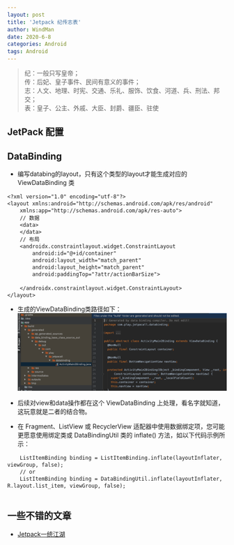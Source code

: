 ```yaml
---
layout: post
title: 'Jetpack 纪传志表'
author: WindMan
date: 2020-6-8
categories: Android
tags: Android 
---
```

> 纪：一般只写皇帝；    
传：后妃、皇子事件、民间有意义的事件；  
志：人文、地理、时宪、交通、乐礼、服饰、饮食、河道、兵、刑法、邦交；    
表：皇子、公主、外戚、大臣、封爵、疆臣、驻使    

## JetPack 配置


## DataBinding
+ 编写databing的layout，只有这个类型的layout才能生成对应的 ViewDataBinding 类

```
<?xml version="1.0" encoding="utf-8"?>
<layout xmlns:android="http://schemas.android.com/apk/res/android"
    xmlns:app="http://schemas.android.com/apk/res-auto">
    // 数据
    <data>
    </data>
    // 布局
    <androidx.constraintlayout.widget.ConstraintLayout
        android:id="@+id/container"
        android:layout_width="match_parent"
        android:layout_height="match_parent"
        android:paddingTop="?attr/actionBarSize">

    </androidx.constraintlayout.widget.ConstraintLayout>
</layout>
```
+ 生成的ViewDataBinding类路径如下：
![T extends ViewDataBinding](/assets/img/jetpack/viewdatabinding.png)

+ 后续对view和data操作都在这个 ViewDataBinding 上处理，看名字就知道，这玩意就是二者的结合物。
+ 在 Fragment、ListView 或 RecyclerView 适配器中使用数据绑定项，您可能更愿意使用绑定类或 DataBindingUtil 类的 inflate() 方法，如以下代码示例所示：

```
    ListItemBinding binding = ListItemBinding.inflate(layoutInflater, viewGroup, false);
    // or
    ListItemBinding binding = DataBindingUtil.inflate(layoutInflater, R.layout.list_item, viewGroup, false);
    
```

## 一些不错的文章
+ [Jetpack一统江湖](https://zhuanlan.zhihu.com/p/145425347)